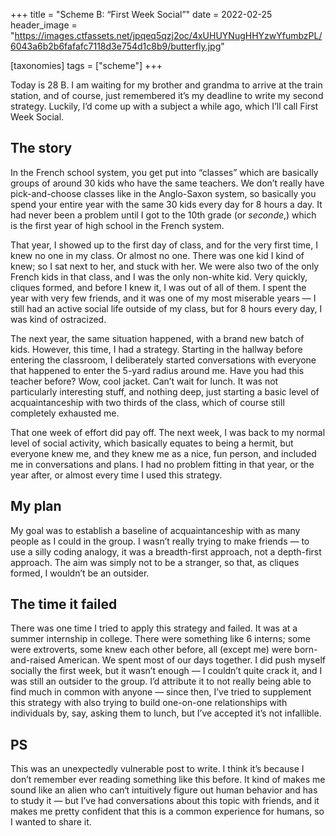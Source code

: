 +++
title = "Scheme B: “First Week Social”"
date = 2022-02-25
header_image = "https://images.ctfassets.net/jpqeq5qzj2oc/4xUHUYNugHHYzwYfumbzPL/6043a6b2b6fafafc7118d3e754d1c8b9/butterfly.jpg"

[taxonomies]
tags = ["scheme"]
+++


Today is 28 B. I am waiting for my brother and grandma to arrive at the train station, and of course, just remembered it’s my deadline to write my second strategy. Luckily, I’d come up with a subject a while ago, which I’ll call First Week Social.

## The story

In the French school system, you get put into “classes” which are basically groups of around 30 kids who have the same teachers. We don’t really have pick-and-choose classes like in the Anglo-Saxon system, so basically you spend your entire year with the same 30 kids every day for 8 hours a day. It had never been a problem until I got to the 10th grade (or _seconde_,) which is the first year of high school in the French system.

That year, I showed up to the first day of class, and for the very first time, I knew no one in my class. Or almost no one. There was one kid I kind of knew; so I sat next to her, and stuck with her. We were also two of the only French kids in that class, and I was the only non-white kid. Very quickly, cliques formed, and before I knew it, I was out of all of them. I spent the year with very few friends, and it was one of my most miserable years — I still had an active social life outside of my class, but for 8 hours every day, I was kind of ostracized.

The next year, the same situation happened, with a brand new batch of kids. However, this time, I had a strategy. Starting in the hallway before entering the classroom, I deliberately started conversations with everyone that happened to enter the 5-yard radius around me. Have you had this teacher before? Wow, cool jacket. Can’t wait for lunch. It was not particularly interesting stuff, and nothing deep, just starting a basic level of acquaintanceship with two thirds of the class, which of course still completely exhausted me.

That one week of effort did pay off. The next week, I was back to my normal level of social activity, which basically equates to being a hermit, but everyone knew me, and they knew me as a nice, fun person, and included me in conversations and plans. I had no problem fitting in that year, or the year after, or almost every time I used this strategy.

## My plan

My goal was to establish a baseline of acquaintanceship with as many people as I could in the group. I wasn’t really trying to make friends — to use a silly coding analogy, it was a breadth-first approach, not a depth-first approach. The aim was simply not to be a stranger, so that, as cliques formed, I wouldn’t be an outsider.

## The time it failed

There was one time I tried to apply this strategy and failed. It was at a summer internship in college. There were something like 6 interns; some were extroverts, some knew each other before, all (except me) were born-and-raised American. We spent most of our days together. I did push myself socially the first week, but it wasn’t enough — I couldn’t quite crack it, and I was still an outsider to the group. I’d attribute it to not really being able to find much in common with anyone — since then, I’ve tried to supplement this strategy with also trying to build one-on-one relationships with individuals by, say, asking them to lunch, but I’ve accepted it’s not infallible.

## PS

This was an unexpectedly vulnerable post to write. I think it’s because I don’t remember ever reading something like this before. It kind of makes me sound like an alien who can‘t intuitively figure out human behavior and has to study it — but I’ve had conversations about this topic with friends, and it makes me pretty confident that this is a common experience for humans, so I wanted to share it.
